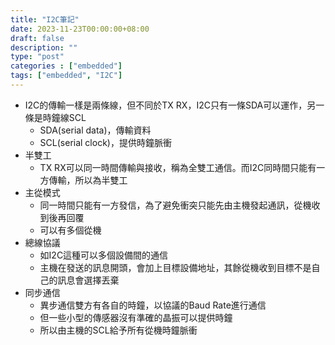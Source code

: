 ```yaml
---
title: "I2C筆記"
date: 2023-11-23T00:00:00+08:00
draft: false
description: ""
type: "post"
categories : ["embedded"]
tags: ["embedded", "I2C"]
---
```



* I2C的傳輸一樣是兩條線，但不同於TX RX，I2C只有一條SDA可以運作，另一條是時鐘線SCL
    * SDA(serial data)，傳輸資料
    * SCL(serial clock)，提供時鐘脈衝
* 半雙工
    * TX RX可以同一時間傳輸與接收，稱為全雙工通信。而I2C同時間只能有一方傳輸，所以為半雙工
* 主從模式
    * 同一時間只能有一方發信，為了避免衝突只能先由主機發起通訊，從機收到後再回覆
    * 可以有多個從機
* 總線協議
    * 如I2C這種可以多個設備間的通信
    * 主機在發送的訊息開頭，會加上目標設備地址，其餘從機收到目標不是自己的訊息會選擇丟棄
* 同步通信
    * 異步通信雙方有各自的時鐘，以協議的Baud Rate進行通信
    * 但一些小型的傳感器沒有準確的晶振可以提供時鐘
    * 所以由主機的SCL給予所有從機時鐘脈衝